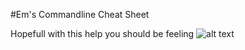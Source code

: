 #Em's Commandline Cheat Sheet





Hopefull with this help you should be feeling 
![alt text](/Users/emmabayley-melendez/Documents/coursework/week_01/day_02/cheatsheet/smiley-image.png)
